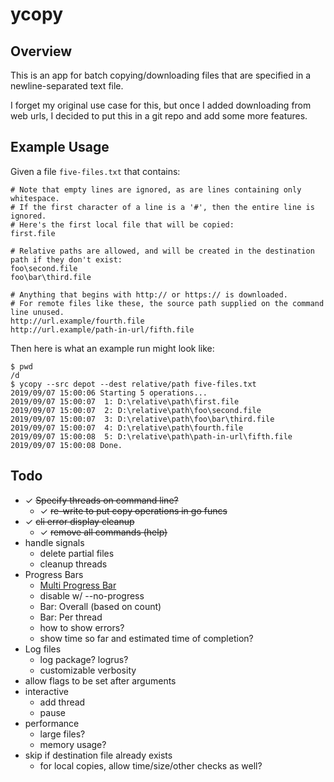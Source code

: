 # ycopy

## Overview

This is an app for batch copying/downloading files that are specified in a newline-separated text file.

I forget my original use case for this, but once I added downloading from web urls, I decided to put this in a git repo and add some more features.

## Example Usage

Given a file `five-files.txt` that contains:

```text
# Note that empty lines are ignored, as are lines containing only whitespace.
# If the first character of a line is a '#', then the entire line is ignored.
# Here's the first local file that will be copied:
first.file

# Relative paths are allowed, and will be created in the destination path if they don't exist:
foo\second.file
foo\bar\third.file

# Anything that begins with http:// or https:// is downloaded.
# For remote files like these, the source path supplied on the command line unused.
http://url.example/fourth.file
http://url.example/path-in-url/fifth.file
```

Then here is what an example run might look like:

```text
$ pwd
/d
$ ycopy --src depot --dest relative/path five-files.txt
2019/09/07 15:00:06 Starting 5 operations...
2019/09/07 15:00:07  1: D:\relative\path\first.file
2019/09/07 15:00:07  2: D:\relative\path\foo\second.file
2019/09/07 15:00:07  3: D:\relative\path\foo\bar\third.file
2019/09/07 15:00:07  4: D:\relative\path\fourth.file
2019/09/07 15:00:08  5: D:\relative\path\path-in-url\fifth.file
2019/09/07 15:00:08 Done.
```

## Todo

- ✓ ~~Specify threads on command line?~~
  - ✓ ~~re-write to put copy operations in go funcs~~
- ✓ ~~cli error display cleanup~~
  - ✓ ~~remove all commands (help)~~
- handle signals
  - delete partial files
  - cleanup threads
- Progress Bars
  - [Multi Progress Bar](https://github.com/vbauerster/mpb)
  - disable w/ --no-progress
  - Bar: Overall (based on count)
  - Bar: Per thread
  - how to show errors?
  - show time so far and estimated time of completion?
- Log files
  - log package? logrus?
  - customizable verbosity
- allow flags to be set after arguments
- interactive
  - add thread
  - pause
- performance
  - large files?
  - memory usage?
- skip if destination file already exists
  - for local copies, allow time/size/other checks as well?
